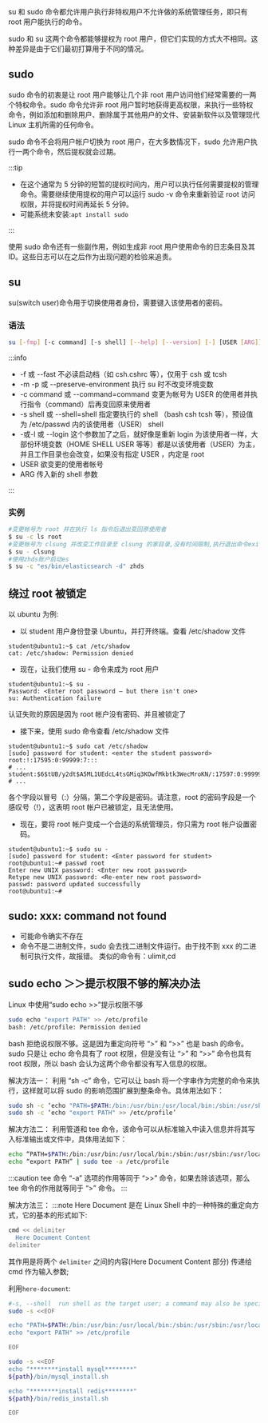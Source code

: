 su 和 sudo 命令都允许用户执行非特权用户不允许做的系统管理任务，即只有 root 用户能执行的命令。

sudo 和 su 这两个命令都能够提权为 root 用户，但它们实现的方式大不相同。这种差异是由于它们最初打算用于不同的情况。

## sudo

sudo 命令的初衷是让 root 用户能够让几个非 root 用户访问他们经常需要的一两个特权命令。sudo 命令允许非 root 用户暂时地获得更高权限，来执行一些特权命令，例如添加和删除用户、删除属于其他用户的文件、安装新软件以及管理现代 Linux 主机所需的任何命令。

sudo 命令不会将用户帐户切换为 root 用户，在大多数情况下，sudo 允许用户执行一两个命令，然后提权就会过期。

:::tip

- 在这个通常为 5 分钟的短暂的提权时间内，用户可以执行任何需要提权的管理命令。需要继续使用提权的用户可以运行 sudo -v 命令来重新验证 root 访问权限，并将提权时间再延长 5 分钟。
- 可能系统未安装:`apt install sudo`

:::

使用 sudo 命令还有一些副作用，例如生成非 root 用户使用命令的日志条目及其 ID。这些日志可以在之后作为出现问题的检验来追责。

## su

su(switch user)命令用于切换使用者身份，需要键入该使用者的密码。

### 语法

```bash
su [-fmp] [-c command] [-s shell] [--help] [--version] [-] [USER [ARG]]
```

:::info

- -f 或 --fast 不必读启动档（如 csh.cshrc 等），仅用于 csh 或 tcsh
- -m -p 或 --preserve-environment 执行 su 时不改变环境变数
- -c command 或 --command=command 变更为帐号为 USER 的使用者并执行指令（command）后再变回原来使用者
- -s shell 或 --shell=shell 指定要执行的 shell （bash csh tcsh 等），预设值为 /etc/passwd 内的该使用者（USER） shell
- \-或-l 或 --login 这个参数加了之后，就好像是重新 login 为该使用者一样，大部份环境变数（HOME SHELL USER 等等）都是以该使用者（USER）为主，并且工作目录也会改变，如果没有指定 USER ，内定是 root
- USER 欲变更的使用者帐号
- ARG 传入新的 shell 参数

:::

### 实例

```bash
#变更帐号为 root 并在执行 ls 指令后退出变回原使用者
$ su -c ls root
#变更帐号为 clsung 并改变工作目录至 clsung 的家目录,没有时间限制,执行退出命令exit回到原来账户
$ su - clsung
#使用zhds账户启动es
$ su -c "es/bin/elasticsearch -d" zhds
```

## 绕过 root 被锁定

以 ubuntu 为例:

- 以 student 用户身份登录 Ubuntu，并打开终端。查看 /etc/shadow 文件

```shell
student@ubuntu1:~$ cat /etc/shadow
cat: /etc/shadow: Permission denied
```

- 现在，让我们使用 su - 命令来成为 root 用户

```shell
student@ubuntu1:~$ su -
Password: <Enter root password – but there isn't one>
su: Authentication failure
```

认证失败的原因是因为 root 帐户没有密码、并且被锁定了

- 接下来，使用 sudo 命令查看 /etc/shadow 文件

```shell
student@ubuntu1:~$ sudo cat /etc/shadow
[sudo] password for student: <enter the student password>
root:!:17595:0:99999:7:::
# ...
student:$6$tUB/y2dt$A5ML1UEdcL4tsGMiq3KOwfMkbtk3WecMroKN/:17597:0:99999:7:::
# ...
```

各个字段以冒号（:）分隔，第二个字段是密码。请注意，root 的密码字段是一个感叹号（!），这表明 root 帐户已被锁定，且无法使用。

- 现在，要将 root 帐户变成一个合适的系统管理员，你只需为 root 帐户设置密码。

```shell
student@ubuntu1:~$ sudo su -
[sudo] password for student: <Enter password for student>
root@ubuntu1:~# passwd root
Enter new UNIX password: <Enter new root password>
Retype new UNIX password: <Re-enter new root password>
passwd: password updated successfully
root@ubuntu1:~#

```

## sudo: xxx: command not found

- 可能命令确实不存在
- 命令不是二进制文件，sudo 会去找二进制文件运行。由于找不到 xxx 的二进制可执行文件，故报错。 类似的命令有：ulimit,cd

## sudo echo ＞＞提示权限不够的解决办法

Linux 中使用“sudo echo >>”提示权限不够

```bash
sudo echo "export PATH" >> /etc/profile
bash: /etc/profile: Permission denied
```

bash 拒绝说权限不够。这是因为重定向符号 “>” 和 “>>” 也是 bash 的命令。sudo 只是让 echo 命令具有了 root 权限，但是没有让 “>” 和 “>>” 命令也具有 root 权限，所以 bash 会认为这两个命令都没有写入信息的权限。

解决方法一：
利用 “sh -c” 命令，它可以让 bash 将一个字串作为完整的命令来执行，这样就可以将 sudo 的影响范围扩展到整条命令。具体用法如下：

```bash
sudo sh -c ‘echo "PATH=$PATH:/bin:/usr/bin:/usr/local/bin:/sbin:/usr/sbin:/usr/local/sbin/" >> /etc/profile’
sudo sh -c ‘echo "export PATH" >> /etc/profile’
```

解决方法二：
利用管道和 tee 命令，该命令可以从标准输入中读入信息并将其写入标准输出或文件中，具体用法如下：

```bash
echo “PATH=$PATH:/bin:/usr/bin:/usr/local/bin:/sbin:/usr/sbin:/usr/local/sbin/” | sudo tee -a /etc/profile
echo “export PATH” | sudo tee -a /etc/profile
```

:::caution
tee 命令 “-a” 选项的作用等同于 “>>” 命令，如果去除该选项，那么 tee 命令的作用就等同于 “>” 命令。
:::

解决方法三：
:::note
Here Document 是在 Linux Shell 中的一种特殊的重定向方式，它的基本的形式如下:

```bash
cmd << delimiter
  Here Document Content
delimiter
```

其作用是将两个 `delimiter` 之间的内容(Here Document Content 部分) 传递给 cmd 作为输入参数;

利用`here-document`:

```bash
#-s, --shell  run shell as the target user; a command may also be specified
sudo -s <<EOF

echo "PATH=$PATH:/bin:/usr/bin:/usr/local/bin:/sbin:/usr/sbin:/usr/local/sbin/" >> /etc/profile
echo "export PATH" >> /etc/profile

EOF

sudo -s <<EOF
echo "********install mysql********"
${path}/bin/mysql_install.sh

echo "********install redis********"
${path}/bin/redis_install.sh

EOF
```
